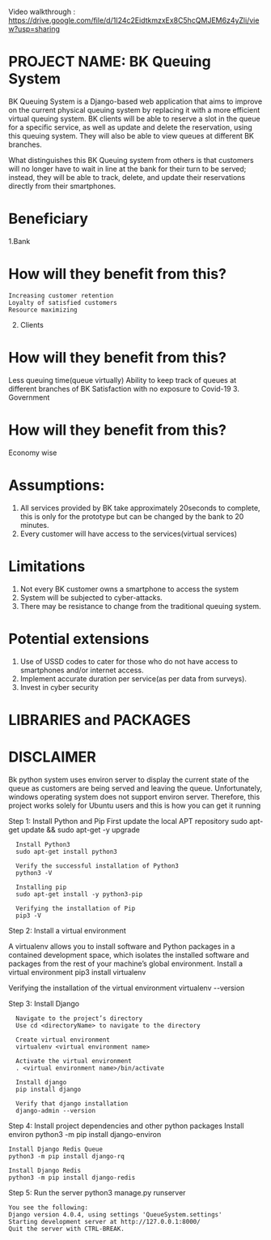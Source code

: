 
Video walkthrough : https://drive.google.com/file/d/1I24c2EidtkmzxEx8C5hcQMJEM6z4yZli/view?usp=sharing

# PROJECT NAME: BK Queuing System

BK Queuing System is a Django-based web application that aims to improve on the current physical queuing system by replacing it with a more efficient virtual queuing system. BK clients will be able to reserve a slot in the queue for a specific service, as well as update and delete the reservation, using this queuing system. They will also be able to view queues at different BK branches.

What distinguishes this BK Queuing system from others is that customers will no longer have to wait in line at the bank for their turn to be served; instead, they will be able to track, delete, and update their reservations directly from their smartphones.


# Beneficiary
  1.Bank
  # How will they benefit from this?
    Increasing customer retention
    Loyalty of satisfied customers
    Resource maximizing
2. Clients
# How will they benefit from this?
  Less queuing time(queue virtually)
  Ability to keep track of queues at different branches of BK
  Satisfaction with no exposure to Covid-19
3. Government
# How will they benefit from this?
  Economy wise


# Assumptions:
  1. All services provided by BK take approximately 20seconds to complete, this is only for the prototype but can be changed by the bank to 20 minutes. 
  2. Every customer will have access to the services(virtual services)


# Limitations
  1. Not every BK customer owns a smartphone to access the system 
  2. System will be subjected to cyber-attacks.
  3. There may be resistance to change from the traditional queuing system.

# Potential extensions
  1. Use of USSD codes to cater for those who do not have access to smartphones and/or internet access.
  2. Implement accurate duration per service(as per data from surveys).
  3. Invest in cyber security
  
 # LIBRARIES and PACKAGES

 # DISCLAIMER
 Bk python system uses environ server to display the current state of the queue as customers are being served and leaving the queue. Unfortunately, windows operating system does not support environ server. Therefore, this project works solely for Ubuntu users and this is how you can get it running


Step 1: Install Python and Pip
	   First update the local APT repository
		sudo apt-get update && sudo apt-get -y upgrade

	  Install Python3
	  sudo apt-get install python3

	  Verify the successful installation of Python3
	  python3 -V

	  Installing pip
	  sudo apt-get install -y python3-pip

	  Verifying the installation of Pip
	  pip3 -V

Step 2: Install a virtual environment

  A virtualenv allows you to install software and Python packages in a contained development space, which isolates the installed software and packages from the rest of your machine’s global environment. 
  Install a virtual environment
  pip3 install virtualenv

  Verifying the installation of the virtual environment
  virtualenv --version

Step 3: Install Django

	  Navigate to the project’s directory
	  Use cd <directoryName> to navigate to the directory

	  Create virtual environment
	  virtualenv <virtual environment name>

	  Activate the virtual environment
	  . <virtual environment name>/bin/activate

	  Install django
	  pip install django

	  Verify that django installation
	  django-admin --version

Step 4: Install project dependencies and other python packages
    Install environ
    python3 -m pip install django-environ

    Install Django Redis Queue
    python3 -m pip install django-rq

    Install Django Redis
    python3 -m pip install django-redis

Step 5: Run the server
    python3 manage.py runserver

    You see the following:
    Django version 4.0.4, using settings 'QueueSystem.settings'
    Starting development server at http://127.0.0.1:8000/
    Quit the server with CTRL-BREAK.




